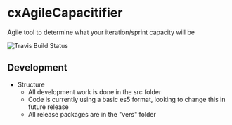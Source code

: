 # cxAgileCapacitifier
Agile tool to determine what your iteration/sprint capacity will be

![Travis Build Status](https://travis-ci.org/jasonwilczak/cxAgileCapacitifier.svg?branch=es6-imp)

## Development

* Structure
  * All development work is done in the src folder
  * Code is currently using a basic es5 format, looking to change this in future release
  * All release packages are in the "vers" folder
